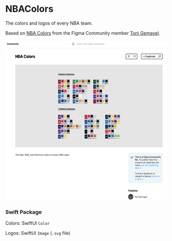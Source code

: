 # NBAColors

The colors and logos of every NBA team.

Based on [NBA Colors](https://www.figma.com/community/file/883377729882264224/NBA-Colors) from the Figma Community member [Toni Gemayel](https://github.com/Tgemayel).

<p align='left'>
<a href='https://matthewramsden.com'>
<img src='https://raw.githubusercontent.com/reez/NBAColors/master/Sources/NBAColors/figma.png' height='500' alt='screenshot' />
</a>
</p>

### Swift Package

Colors: SwiftUI `Color`

Logos: SwiftUI  `Image` (`.svg` file)

